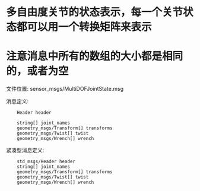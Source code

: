 # 多自由度关节的状态表示，每一个关节状态都可以用一个转换矩阵来表示
# 注意消息中所有的数组的大小都是相同的，或者为空

文件位置: sensor_msgs/MultiDOFJointState.msg

消息定义:

		Header header

		string[] joint_names
		geometry_msgs/Transform[] transforms
		geometry_msgs/Twist[] twist
		geometry_msgs/Wrench[] wrench

紧凑型消息定义:

		std_msgs/Header header
		string[] joint_names
		geometry_msgs/Transform[] transforms
		geometry_msgs/Twist[] twist
		geometry_msgs/Wrench[] wrench

